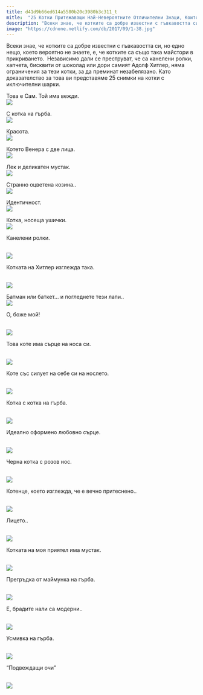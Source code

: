 ```yaml
---
title: d41d9b66ed614a5580b20c3980b3c311_t
mitle:  "25 Котки Притежаващи Най-Невероятните Отличителни Знаци, Които Сте Виждали!"
description: "Всеки знае, че котките са добре известни с гъвкавостта си, но едно нещо, което вероятно не знаете, е, че котките са също така майстори в прикриването.  Независимо дал�"
image: "https://cdnone.netlify.com/db/2017/09/1-38.jpg"
---
```


 <p>Всеки знае, че котките са добре известни с гъвкавостта си, но едно нещо, което вероятно не знаете, е, че котките са също така майстори в прикриването.  Независимо дали се преструват, че са канелени ролки, хапчета, бисквити от шоколад или дори самият Адолф Хитлер, няма ограничения за тези котки, за да преминат незабелязано. Като доказателство за това ви представяме 25 снимки на котки с иключителни шарки.</p>      <p>Това е Сам. Той има вежди.  <br/><img src="https://cdnone.netlify.com/db/2017/09/1-38.jpg"/><br/></p> <p>С котка на гърба.  <br/><img src="https://cdnone.netlify.com/db/2017/09/2-38.jpg"/><br/></p> <p>Красота.  <br/><img src="https://cdnone.netlify.com/db/2017/09/3-34.jpg"/><br/></p>      <p>Котето Венера с две лица.  <br/><img src="https://cdnone.netlify.com/db/2017/09/4-36.jpg"/><br/></p> <p>Лек и деликатен мустак.  <br/><img src="https://cdnone.netlify.com/db/2017/09/5-34.jpg"/><br/></p> <p>Странно оцветена козина..  <br/><img src="https://cdnone.netlify.com/db/2017/09/6-34.jpg"/><br/></p> <p>Идентичност.  <br/><img src="https://cdnone.netlify.com/db/2017/09/7-32.jpg"/><br/></p>      <p>Котка, носеща ушички.  <br/><img src="https://cdnone.netlify.com/db/2017/09/8-34.jpg"/><br/></p> <p>Канелени ролки.</p> <p> <br/><img src="https://cdnone.netlify.com/db/2017/09/9-36.jpg"/><br/></p> <p>Котката на Хитлер изглежда така.</p> <p> <br/><img src="https://cdnone.netlify.com/db/2017/09/10-34.jpg"/><br/></p> <p>Батман или баткет… и погледнете тези лапи..  <br/><img src="https://cdnone.netlify.com/db/2017/09/11-30.jpg"/><br/></p>      <p>О, боже мой!</p> <p> <br/><img src="https://cdnone.netlify.com/db/2017/09/12-31.jpg"/><br/></p> <p>Това коте има сърце на носа си.</p> <p> <br/><img src="https://cdnone.netlify.com/db/2017/09/13-32.jpg"/><br/></p>      <p>Коте със силует на себе си на нослето.</p> <p> <br/><img src="https://cdnone.netlify.com/db/2017/09/14-31.jpg"/><br/></p> <p>Котка с котка на гърба.</p> <p> <br/><img src="https://cdnone.netlify.com/db/2017/09/15-29.jpg"/><br/></p> <p>Идеално оформено любовно сърце.</p> <p> <br/><img src="https://cdnone.netlify.com/db/2017/09/16-26.jpg"/><br/></p> <p>Черна котка с розов нос.</p> <p> <br/><img src="https://cdnone.netlify.com/db/2017/09/17-25.jpg"/><br/></p> <p>Котенце, което изглежда, че е вечно притеснено..</p> <p> <br/><img src="https://cdnone.netlify.com/db/2017/09/18-19.jpg"/><br/></p> <p>Лицето..</p> <p> <br/><img src="https://cdnone.netlify.com/db/2017/09/19-18.jpg"/><br/></p> <p>Котката на моя приятел има мустак.</p> <p> <br/><img src="https://cdnone.netlify.com/db/2017/09/20-18.jpg"/><br/></p> <p>Прегръдка от маймунка на гърба.</p> <p> <br/><img src="https://cdnone.netlify.com/db/2017/09/21-17.jpg"/><br/></p> <p>Е, брадите нали са модерни..</p> <p> <br/><img src="https://cdnone.netlify.com/db/2017/09/24-11.jpg"/><br/></p> <p>Усмивка на гърба.</p> <p> <br/><img src="https://cdnone.netlify.com/db/2017/09/22-14.jpg"/><br/></p> <p>“Подвеждащи очи”</p> <p> <br/><img src="https://cdnone.netlify.com/db/2017/09/23-12.jpg"/><br/></p>       